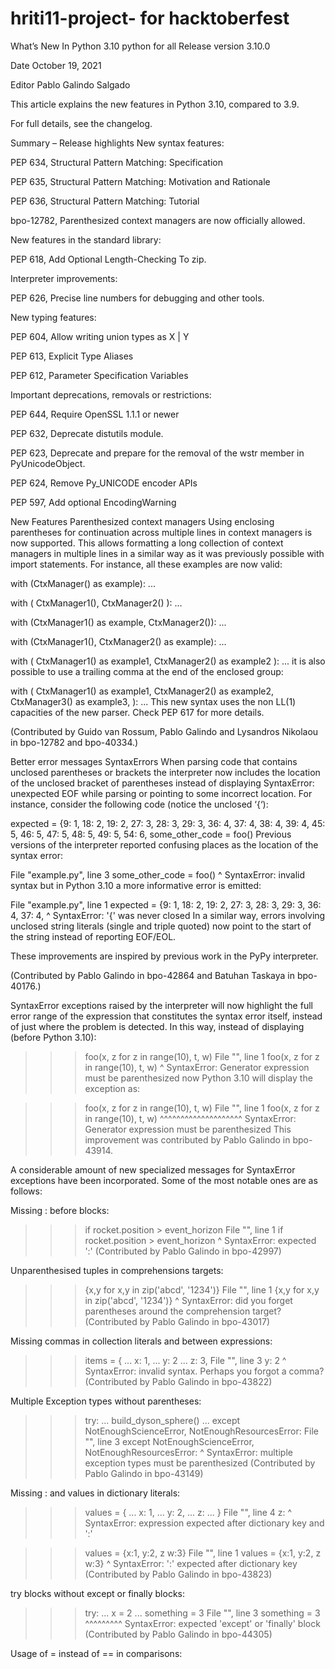 # hriti11-project- for hacktoberfest
What’s New In Python 3.10 python for all
Release version
3.10.0

Date
October 19, 2021

Editor
Pablo Galindo Salgado

This article explains the new features in Python 3.10, compared to 3.9.

For full details, see the changelog.

Summary – Release highlights
New syntax features:

PEP 634, Structural Pattern Matching: Specification

PEP 635, Structural Pattern Matching: Motivation and Rationale

PEP 636, Structural Pattern Matching: Tutorial

bpo-12782, Parenthesized context managers are now officially allowed.

New features in the standard library:

PEP 618, Add Optional Length-Checking To zip.

Interpreter improvements:

PEP 626, Precise line numbers for debugging and other tools.

New typing features:

PEP 604, Allow writing union types as X | Y

PEP 613, Explicit Type Aliases

PEP 612, Parameter Specification Variables

Important deprecations, removals or restrictions:

PEP 644, Require OpenSSL 1.1.1 or newer

PEP 632, Deprecate distutils module.

PEP 623, Deprecate and prepare for the removal of the wstr member in PyUnicodeObject.

PEP 624, Remove Py_UNICODE encoder APIs

PEP 597, Add optional EncodingWarning

New Features
Parenthesized context managers
Using enclosing parentheses for continuation across multiple lines in context managers is now supported. This allows formatting a long collection of context managers in multiple lines in a similar way as it was previously possible with import statements. For instance, all these examples are now valid:

with (CtxManager() as example):
    ...

with (
    CtxManager1(),
    CtxManager2()
):
    ...

with (CtxManager1() as example,
      CtxManager2()):
    ...

with (CtxManager1(),
      CtxManager2() as example):
    ...

with (
    CtxManager1() as example1,
    CtxManager2() as example2
):
    ...
it is also possible to use a trailing comma at the end of the enclosed group:

with (
    CtxManager1() as example1,
    CtxManager2() as example2,
    CtxManager3() as example3,
):
    ...
This new syntax uses the non LL(1) capacities of the new parser. Check PEP 617 for more details.

(Contributed by Guido van Rossum, Pablo Galindo and Lysandros Nikolaou in bpo-12782 and bpo-40334.)

Better error messages
SyntaxErrors
When parsing code that contains unclosed parentheses or brackets the interpreter now includes the location of the unclosed bracket of parentheses instead of displaying SyntaxError: unexpected EOF while parsing or pointing to some incorrect location. For instance, consider the following code (notice the unclosed ‘{‘):

expected = {9: 1, 18: 2, 19: 2, 27: 3, 28: 3, 29: 3, 36: 4, 37: 4,
            38: 4, 39: 4, 45: 5, 46: 5, 47: 5, 48: 5, 49: 5, 54: 6,
some_other_code = foo()
Previous versions of the interpreter reported confusing places as the location of the syntax error:

File "example.py", line 3
    some_other_code = foo()
                    ^
SyntaxError: invalid syntax
but in Python 3.10 a more informative error is emitted:

File "example.py", line 1
    expected = {9: 1, 18: 2, 19: 2, 27: 3, 28: 3, 29: 3, 36: 4, 37: 4,
               ^
SyntaxError: '{' was never closed
In a similar way, errors involving unclosed string literals (single and triple quoted) now point to the start of the string instead of reporting EOF/EOL.

These improvements are inspired by previous work in the PyPy interpreter.

(Contributed by Pablo Galindo in bpo-42864 and Batuhan Taskaya in bpo-40176.)

SyntaxError exceptions raised by the interpreter will now highlight the full error range of the expression that constitutes the syntax error itself, instead of just where the problem is detected. In this way, instead of displaying (before Python 3.10):

>>>
>>> foo(x, z for z in range(10), t, w)
  File "<stdin>", line 1
    foo(x, z for z in range(10), t, w)
           ^
SyntaxError: Generator expression must be parenthesized
now Python 3.10 will display the exception as:

>>>
>>> foo(x, z for z in range(10), t, w)
  File "<stdin>", line 1
    foo(x, z for z in range(10), t, w)
           ^^^^^^^^^^^^^^^^^^^^
SyntaxError: Generator expression must be parenthesized
This improvement was contributed by Pablo Galindo in bpo-43914.

A considerable amount of new specialized messages for SyntaxError exceptions have been incorporated. Some of the most notable ones are as follows:

Missing : before blocks:

>>>
>>> if rocket.position > event_horizon
  File "<stdin>", line 1
    if rocket.position > event_horizon
                                      ^
SyntaxError: expected ':'
(Contributed by Pablo Galindo in bpo-42997)

Unparenthesised tuples in comprehensions targets:

>>>
>>> {x,y for x,y in zip('abcd', '1234')}
  File "<stdin>", line 1
    {x,y for x,y in zip('abcd', '1234')}
     ^
SyntaxError: did you forget parentheses around the comprehension target?
(Contributed by Pablo Galindo in bpo-43017)

Missing commas in collection literals and between expressions:

>>>
>>> items = {
... x: 1,
... y: 2
... z: 3,
  File "<stdin>", line 3
    y: 2
       ^
SyntaxError: invalid syntax. Perhaps you forgot a comma?
(Contributed by Pablo Galindo in bpo-43822)

Multiple Exception types without parentheses:

>>>
>>> try:
...     build_dyson_sphere()
... except NotEnoughScienceError, NotEnoughResourcesError:
  File "<stdin>", line 3
    except NotEnoughScienceError, NotEnoughResourcesError:
           ^
SyntaxError: multiple exception types must be parenthesized
(Contributed by Pablo Galindo in bpo-43149)

Missing : and values in dictionary literals:

>>>
>>> values = {
... x: 1,
... y: 2,
... z:
... }
  File "<stdin>", line 4
    z:
     ^
SyntaxError: expression expected after dictionary key and ':'

>>> values = {x:1, y:2, z w:3}
  File "<stdin>", line 1
    values = {x:1, y:2, z w:3}
                        ^
SyntaxError: ':' expected after dictionary key
(Contributed by Pablo Galindo in bpo-43823)

try blocks without except or finally blocks:

>>>
>>> try:
...     x = 2
... something = 3
  File "<stdin>", line 3
    something  = 3
    ^^^^^^^^^
SyntaxError: expected 'except' or 'finally' block
(Contributed by Pablo Galindo in bpo-44305)

Usage of = instead of == in comparisons:
